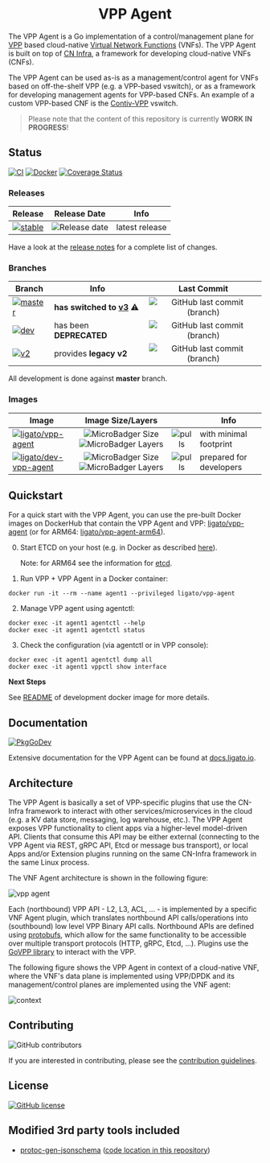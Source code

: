 <h1 align="center">VPP Agent</h1>

The VPP Agent is a Go implementation of a control/management plane for [VPP][vpp] based
cloud-native [Virtual Network Functions][vnf] (VNFs). The VPP Agent is built on top of 
[CN Infra][cn-infra], a framework for developing cloud-native VNFs (CNFs).

The VPP Agent can be used as-is as a management/control agent for VNFs  based on off-the-shelf
VPP (e.g. a VPP-based vswitch), or as a framework for developing management agents for VPP-based
CNFs. An example of a custom VPP-based CNF is the [Contiv-VPP][contiv-vpp] vswitch.

> Please note that the content of this repository is currently **WORK IN PROGRESS**!

## Status

[![CI](https://github.com/ligato/vpp-agent/workflows/CI/badge.svg)](https://github.com/ligato/vpp-agent/actions?query=workflow%3A%22CI%22)
[![Docker](https://github.com/ligato/vpp-agent/workflows/Docker/badge.svg)](https://github.com/ligato/vpp-agent/actions?query=workflow%3A%22Docker%22)
[![Coverage Status](https://coveralls.io/repos/github/ligato/vpp-agent/badge.svg?branch=master)](https://coveralls.io/github/ligato/vpp-agent?branch=master)
<!--[![Go Report Card](https://goreportcard.com/badge/github.com/ligato/vpp-agent)](https://goreportcard.com/report/github.com/ligato/vpp-agent)-->

### Releases

|Release|Release Date|Info|
|---|:---:|---|
|[![stable](https://img.shields.io/github/release/ligato/vpp-agent.svg?label=release&logo=github)](https://github.com/ligato/vpp-agent/releases/latest)|![Release date](https://img.shields.io/github/release-date/ligato/vpp-agent.svg?label=)|latest release|

Have a look at the [release notes](CHANGELOG.md) for a complete list of changes.

### Branches

|Branch|Info|Last Commit|
|---|---|:---:|
|[![master](https://img.shields.io/badge/branch-master-green.svg?logo=git&logoColor=white)](https://github.com/ligato/vpp-agent/tree/master)| **has switched to [v3](https://github.com/ligato/vpp-agent/blob/master/CHANGELOG.md#v300)** :warning:|![GitHub last commit (branch)](https://img.shields.io/github/last-commit/ligato/vpp-agent/master.svg?label=)|
|[![dev](https://img.shields.io/badge/branch-dev-lightgray.svg?logo=git&logoColor=white)](https://github.com/ligato/vpp-agent/tree/dev)| has been **DEPRECATED** |![GitHub last commit (branch)](https://img.shields.io/github/last-commit/ligato/vpp-agent/dev.svg?label=)|
|[![v2](https://img.shields.io/badge/branch-v2-lightblue.svg?logo=git&logoColor=white)](https://github.com/ligato/vpp-agent/tree/v2)| provides **legacy v2** |![GitHub last commit (branch)](https://img.shields.io/github/last-commit/ligato/vpp-agent/v2.svg?label=)|

All development is done against **master** branch.

### Images

|Image|Image Size/Layers||Info|
|---|:---:|:---:|---|
|[![ligato/vpp-agent](https://img.shields.io/badge/image-ligato/vpp--agent-blue.svg?logo=docker&logoColor=white)](https://cloud.docker.com/u/ligato/repository/docker/ligato/vpp-agent)|![MicroBadger Size](https://img.shields.io/microbadger/image-size/ligato/vpp-agent.svg) ![MicroBadger Layers](https://img.shields.io/microbadger/layers/ligato/vpp-agent.svg)|![pulls](https://img.shields.io/docker/pulls/ligato/vpp-agent.svg)|with minimal footprint|
|[![ligato/dev-vpp-agent](https://img.shields.io/badge/image-ligato/dev--vpp--agent-blue.svg?logo=docker&logoColor=white)](https://cloud.docker.com/u/ligato/repository/docker/ligato/dev-vpp-agent)|![MicroBadger Size](https://img.shields.io/microbadger/image-size/ligato/dev-vpp-agent.svg) ![MicroBadger Layers](https://img.shields.io/microbadger/layers/ligato/dev-vpp-agent.svg)|![pulls](https://img.shields.io/docker/pulls/ligato/dev-vpp-agent.svg)|prepared for developers|

## Quickstart

For a quick start with the VPP Agent, you can use the pre-built Docker images on DockerHub
that contain the VPP Agent and VPP: [ligato/vpp-agent][vpp-agent] (or for ARM64: [ligato/vpp-agent-arm64][vpp-agent-arm64]).

0. Start ETCD on your host (e.g. in Docker as described [here][etcd-local]).

   Note: for ARM64 see the information for [etcd][etcd-arm64].

1. Run VPP + VPP Agent in a Docker container:
```
docker run -it --rm --name agent1 --privileged ligato/vpp-agent
```

2. Manage VPP agent using agentctl:
```
docker exec -it agent1 agentctl --help
docker exec -it agent1 agentctl status
```

3. Check the configuration (via agentctl or in VPP console):
```
docker exec -it agent1 agentctl dump all
docker exec -it agent1 vppctl show interface
```

**Next Steps**

See [README][docker-image] of development docker image for more details.

## Documentation
[![PkgGoDev](https://pkg.go.dev/badge/go.ligato.io/vpp-agent/v3)](https://pkg.go.dev/go.ligato.io/vpp-agent/v3)

Extensive documentation for the VPP Agent can be found at [docs.ligato.io](https://docs.ligato.io).

## Architecture

The VPP Agent is basically a set of VPP-specific plugins that use the 
CN-Infra framework to interact with other services/microservices in the
cloud (e.g. a KV data store, messaging, log warehouse, etc.). The VPP Agent
exposes VPP functionality to client apps via a higher-level model-driven 
API. Clients that consume this API may be either external (connecting to 
the VPP Agent via REST, gRPC API, Etcd or message bus transport), or local
Apps and/or Extension plugins running on the same CN-Infra framework in the 
same Linux process. 

The VNF Agent architecture is shown in the following figure: 

![vpp agent](docs/imgs/vpp_agent.png "VPP Agent & its Plugins on top of cn-infra")

Each (northbound) VPP API - L2, L3, ACL, ... - is implemented by a specific
VNF Agent plugin, which translates northbound API calls/operations into 
(southbound) low level VPP Binary API calls. Northbound APIs are defined 
using [protobufs][protobufs], which allow for the same functionality to be accessible
over multiple transport protocols (HTTP, gRPC, Etcd, ...). Plugins use the 
[GoVPP library][govpp] to interact with the VPP.

The following figure shows the VPP Agent in context of a cloud-native VNF, 
where the VNF's data plane is implemented using VPP/DPDK and 
its management/control planes are implemented using the VNF agent:

![context](docs/imgs/context.png "VPP Agent & its Plugins on top of cn-infra")

## Contributing

![GitHub contributors](https://img.shields.io/github/contributors/ligato/vpp-agent.svg)

If you are interested in contributing, please see the [contribution guidelines][contribution].

## License

[![GitHub license](https://img.shields.io/badge/license-Apache%20license%202.0-blue.svg)](https://github.com/ligato/vpp-agent/blob/master/LICENSE)

## Modified 3rd party tools included

 - [protoc-gen-jsonschema][tool-included-jsonchema] ([code location in this repository][local-place-for-jsonchema])

[agentctl]: cmd/agentctl
[cn-infra]: https://github.com/ligato/cn-infra
[contiv-vpp]: https://github.com/contiv/vpp
[contribution]: CONTRIBUTING.md
[docker]: docker
[docker-image]: https://docs.ligato.io/en/latest/user-guide/get-vpp-agent/#local-image-build
[etcd-arm64]: https://docs.ligato.io/en/latest/user-guide/arm64/#arm64-and-etcd-server
[etcd-local]: https://docs.ligato.io/en/latest/user-guide/get-vpp-agent/#connect-vpp-agent-to-the-key-value-data-store
[govpp]: https://wiki.fd.io/view/GoVPP
[ligato-docs]: http://docs.ligato.io/
[protobufs]: https://developers.google.com/protocol-buffers/
[vnf]: https://docs.ligato.io/en/latest/intro/glossary/#cnf
[vpp]: https://fd.io/vppproject/vpptech/
[vpp-agent]: https://hub.docker.com/r/ligato/vpp-agent
[vpp-agent-arm64]: https://hub.docker.com/r/ligato/vpp-agent-arm64
[tool-included-jsonchema]: https://github.com/chrusty/protoc-gen-jsonschema/tree/de75f1b59c4e0f5d5edf7be2a18d1c8e4d81b17a
[local-place-for-jsonchema]: plugins/restapi/jsonschema
